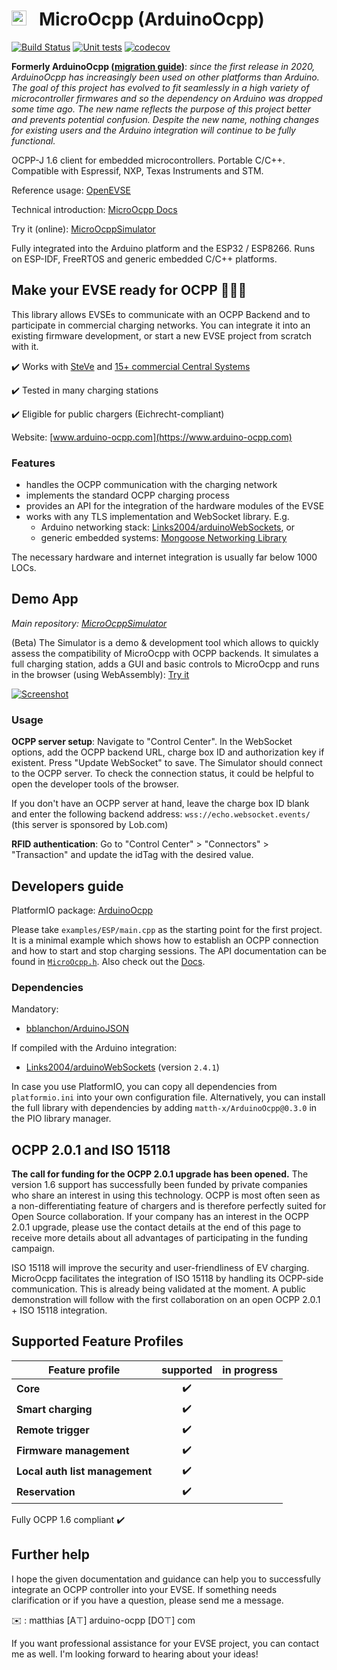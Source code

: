# <img src="https://user-images.githubusercontent.com/63792403/133922028-fefc8abb-fde9-460b-826f-09a458502d17.png" alt="Icon" height="24"> &nbsp; MicroOcpp (ArduinoOcpp)

[![Build Status]( https://github.com/matth-x/MicroOcpp/workflows/PlatformIO%20CI/badge.svg)](https://github.com/matth-x/MicroOcpp/actions)
[![Unit tests]( https://github.com/matth-x/MicroOcpp/workflows/Unit%20tests/badge.svg)](https://github.com/matth-x/MicroOcpp/actions)
[![codecov](https://codecov.io/github/matth-x/ArduinoOcpp/branch/develop/graph/badge.svg?token=UN6LO96HM7)](https://codecov.io/github/matth-x/ArduinoOcpp)

**Formerly ArduinoOcpp ([migration guide](https://matth-x.github.io/MicroOcpp/migration/))**: *since the first release in 2020, ArduinoOcpp has increasingly been used on other platforms than Arduino. The goal of this project has evolved to fit seamlessly in a high variety of microcontroller firmwares and so the dependency on Arduino was dropped some time ago. The new name reflects the purpose of this project better and prevents potential confusion. Despite the new name, nothing changes for existing users and the Arduino integration will continue to be fully functional.*

OCPP-J 1.6 client for embedded microcontrollers. Portable C/C++. Compatible with Espressif, NXP, Texas Instruments and STM.

Reference usage: [OpenEVSE](https://github.com/OpenEVSE/ESP32_WiFi_V4.x/blob/master/src/ocpp.cpp)

Technical introduction: [MicroOcpp Docs](https://matth-x.github.io/MicroOcpp/intro-tech)

Try it (online): [MicroOcppSimulator](https://github.com/matth-x/MicroOcppSimulator)

Fully integrated into the Arduino platform and the ESP32 / ESP8266. Runs on ESP-IDF, FreeRTOS and generic embedded C/C++ platforms.

## Make your EVSE ready for OCPP :car::electric_plug::battery:

This library allows EVSEs to communicate with an OCPP Backend and to participate in commercial charging networks. You can integrate it into an existing firmware development, or start a new EVSE project from scratch with it.

:heavy_check_mark: Works with [SteVe](https://github.com/RWTH-i5-IDSG/steve) and [15+ commercial Central Systems](https://www.arduino-ocpp.com/#h.314525e8447cc93c_81)

:heavy_check_mark: Tested in many charging stations

:heavy_check_mark: Eligible for public chargers (Eichrecht-compliant)

Website: [www.arduino-ocpp.com](https://www.arduino-ocpp.com)

### Features

- handles the OCPP communication with the charging network
- implements the standard OCPP charging process
- provides an API for the integration of the hardware modules of the EVSE
- works with any TLS implementation and WebSocket library. E.g.
   - Arduino networking stack: [Links2004/arduinoWebSockets](https://github.com/Links2004/arduinoWebSockets), or
   - generic embedded systems: [Mongoose Networking Library](https://github.com/cesanta/mongoose)

The necessary hardware and internet integration is usually far below 1000 LOCs.

## Demo App

*Main repository: [MicroOcppSimulator](https://github.com/matth-x/MicroOcppSimulator)*

(Beta) The Simulator is a demo & development tool which allows to quickly assess the compatibility of MicroOcpp with OCPP backends. It simulates a full charging station, adds a GUI and basic controls to MicroOcpp and runs in the browser (using WebAssembly): [Try it](https://demo.micro-ocpp.com/)

[![Screenshot](https://github.com/agruenb/arduino-ocpp-dashboard/blob/master/docs/img/status_page.png)](https://demo.micro-ocpp.com/)

### Usage

**OCPP server setup**: Navigate to "Control Center". In the WebSocket options, add the OCPP backend URL, charge box ID and authorization key if existent. Press "Update WebSocket" to save. The Simulator should connect to the OCPP server. To check the connection status, it could be helpful to open the developer tools of the browser.

If you don't have an OCPP server at hand, leave the charge box ID blank and enter the following backend address: `wss://echo.websocket.events/` (this server is sponsored by Lob.com)

**RFID authentication**: Go to "Control Center" > "Connectors" > "Transaction" and update the idTag with the desired value.

## Developers guide

PlatformIO package: [ArduinoOcpp](https://platformio.org/lib/show/11975/ArduinoOcpp)

Please take `examples/ESP/main.cpp` as the starting point for the first project. It is a minimal example which shows how to establish an OCPP connection and how to start and stop charging sessions. The API documentation can be found in [`MicroOcpp.h`](https://github.com/matth-x/MicroOcpp/blob/master/src/MicroOcpp.h). Also check out the [Docs](https://matth-x.github.io/MicroOcpp).

### Dependencies

Mandatory:

- [bblanchon/ArduinoJSON](https://github.com/bblanchon/ArduinoJson)

If compiled with the Arduino integration:

- [Links2004/arduinoWebSockets](https://github.com/Links2004/arduinoWebSockets) (version `2.4.1`)

In case you use PlatformIO, you can copy all dependencies from `platformio.ini` into your own configuration file. Alternatively, you can install the full library with dependencies by adding `matth-x/ArduinoOcpp@0.3.0` in the PIO library manager.

## OCPP 2.0.1 and ISO 15118

**The call for funding for the OCPP 2.0.1 upgrade has been opened.** The version 1.6 support has successfully been funded by private companies who share an interest in using this technology. OCPP is most often seen as a non-differentiating feature of chargers and is therefore perfectly suited for Open Source collaboration. If your company has an interest in the OCPP 2.0.1 upgrade, please use the contact details at the end of this page to receive more details about all advantages of participating in the funding campaign.

ISO 15118 will improve the security and user-friendliness of EV charging. MicroOcpp facilitates the integration of ISO 15118 by handling its OCPP-side communication. This is already being validated at the moment. A public demonstration will follow with the first collaboration on an open OCPP 2.0.1 + ISO 15118 integration.

## Supported Feature Profiles

| Feature profile | supported | in progress |
| -------------- | :---------: | :-----------: |
| **Core** | :heavy_check_mark: |
| **Smart charging** | :heavy_check_mark: |
| **Remote trigger** | :heavy_check_mark: |
| **Firmware management** | :heavy_check_mark: |
| **Local auth list management** | :heavy_check_mark: |
| **Reservation** | :heavy_check_mark: |

Fully OCPP 1.6 compliant :heavy_check_mark:

## Further help

I hope the given documentation and guidance can help you to successfully integrate an OCPP controller into your EVSE. If something needs clarification or if you have a question, please send me a message.

:envelope: : matthias [A⊤] arduino-ocpp [DО⊤] com

If you want professional assistance for your EVSE project, you can contact me as well. I'm looking forward to hearing about your ideas!
